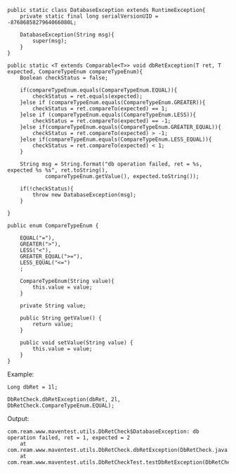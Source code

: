     public static class DatabaseException extends RuntimeException{
        private static final long serialVersionUID = -8768685827964066080L;

        DatabaseException(String msg){
            super(msg);
        }
    }

    public static <T extends Comparable<T>> void dbRetException(T ret, T expected, CompareTypeEnum compareTypeEnum){
        Boolean checkStatus = false;

        if(compareTypeEnum.equals(CompareTypeEnum.EQUAL)){
            checkStatus = ret.equals(expected);
        }else if (compareTypeEnum.equals(CompareTypeEnum.GREATER)){
            checkStatus = ret.compareTo(expected) == 1;
        }else if (compareTypeEnum.equals(CompareTypeEnum.LESS)){
            checkStatus = ret.compareTo(expected) == -1;
        }else if(compareTypeEnum.equals(CompareTypeEnum.GREATER_EQUAL)){
            checkStatus = ret.compareTo(expected) > -1;
        }else if(compareTypeEnum.equals(CompareTypeEnum.LESS_EQUAL)){
            checkStatus = ret.compareTo(expected) < 1;
        }

        String msg = String.format("db operation failed, ret = %s, expected %s %s", ret.toString(),
                compareTypeEnum.getValue(), expected.toString());

        if(!checkStatus){
            throw new DatabaseException(msg);
        }

    }

    public enum CompareTypeEnum {

        EQUAL("="),
        GREATER(">"),
        LESS("<"),
        GREATER_EQUAL(">="),
        LESS_EQUAL("<=")
        ;

        CompareTypeEnum(String value){
            this.value = value;
        }

        private String value;

        public String getValue() {
            return value;
        }

        public void setValue(String value) {
            this.value = value;
        }
    }

Example:

    Long dbRet = 1l;

    DbRetCheck.dbRetException(dbRet, 2l, DbRetCheck.CompareTypeEnum.EQUAL);

Output:

    com.ream.www.maventest.utils.DbRetCheck$DatabaseException: db operation failed, ret = 1, expected = 2
        at com.ream.www.maventest.utils.DbRetCheck.dbRetException(DbRetCheck.java:35)
        at com.ream.www.maventest.utils.DbRetCheckTest.testDbRetException(DbRetCheckTest.java:13)
    
